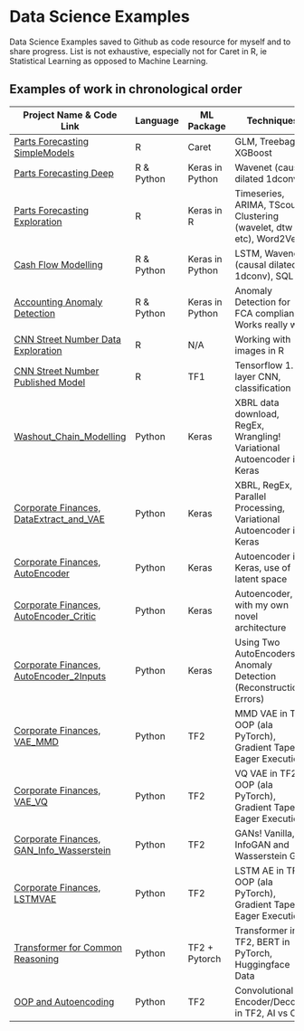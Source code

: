 # Data Science Examples

Data Science Examples saved to Github as code resource for myself and to share progress. 
List is not exhaustive, especially not for Caret in R, ie Statistical Learning as opposed to Machine Learning.

## Examples of work in chronological order

| Project Name & Code Link                                                                                                                       | Language   | ML Package     | Techniques                                                                  |
|------------------------------------------------------------------------------------------------------------------------------------------------|------------|----------------|------------------------------------------------------------------------|
| [Parts Forecasting SimpleModels](https://github.com/olimoz/DataScienceExamples/blob/master/Parts_Forecasting_SimpleModels.pdf)                 | R          | Caret          | GLM, Treebag, XGBoost                                                  |
| [Parts Forecasting Deep](https://github.com/olimoz/DataScienceExamples/blob/master/Parts_Forecasting_Deep.pdf)                    	         | R & Python | Keras in Python| Wavenet (causal dilated 1dconv)                                        |
| [Parts Forecasting Exploration](https://github.com/olimoz/DataScienceExamples/blob/master/Parts_Forecasting_Exploration.pdf)                   | R          | Keras in R     | Timeseries, ARIMA, TScount, Clustering (wavelet, dtw etc), Word2Vec    |
| [Cash Flow Modelling](https://github.com/olimoz/DataScienceExamples/blob/master/Cash_Flow_Deep.pdf)                            		 | R & Python | Keras in Python| LSTM, Wavenet (causal dilated 1dconv), SQL                             |
| [Accounting Anomaly Detection](https://github.com/olimoz/DataScienceExamples/blob/master/AcctgAnomaly_forPublication.Rmd)                      | R & Python | Keras in Python| Anomaly Detection for FCA compliance. Works really well!               |
| [CNN Street Number Data Exploration](https://github.com/olimoz/DataScienceExamples/blob/master/CNN_StreetNumber_DataExploration.pdf)           | R          | N/A            | Working with images in R                                               |
| [CNN Street Number Published Model](https://github.com/olimoz/DataScienceExamples/blob/master/CNN_StreetNumber_PublishedModel.pdf)             | R          | TF1            | Tensorflow 1. 7 layer CNN, classification                              |
| [Washout_Chain_Modelling](https://github.com/olimoz/DataScienceExamples/blob/master/Washout_Chain_Modelling.pdf)              	         | Python     | Keras          | XBRL data download, RegEx, Wrangling! Variational Autoencoder in Keras |
| [Corporate Finances, DataExtract_and_VAE](https://github.com/olimoz/DataScienceExamples/blob/master/CompaniesHs_Step1_DataExtract_and_VAE.py)  | Python     | Keras          | XBRL, RegEx, Parallel Processing, Variational Autoencoder in Keras     |
| [Corporate Finances, AutoEncoder](https://github.com/olimoz/DataScienceExamples/blob/master/CompaniesHs_Step2_AutoEncoder.py)         	 | Python     | Keras          | Autoencoder in Keras, use of latent space                              |
| [Corporate Finances, AutoEncoder_Critic](https://github.com/olimoz/DataScienceExamples/blob/master/CompaniesHs_Step2_AutoEncoder_2Inputs.py)   | Python     | Keras          | Autoencoder, with my own novel architecture                            |
| [Corporate Finances, AutoEncoder_2Inputs](https://github.com/olimoz/DataScienceExamples/blob/master/CompaniesHs_Step2_AutoEncoder_Critic.py)   | Python     | Keras          | Using Two AutoEncoders for Anomaly Detection (Reconstruction Errors)   |
| [Corporate Finances, VAE_MMD](https://github.com/olimoz/DataScienceExamples/blob/master/CompaniesHs_Step3_VAE_MMD.py)              	         | Python     | TF2            | MMD VAE in TF2. OOP (ala PyTorch), Gradient Tape, Eager Execution      |
| [Corporate Finances, VAE_VQ](https://github.com/olimoz/DataScienceExamples/blob/master/CompaniesHs_Step3_VAE_VQ.py)               	         | Python     | TF2            | VQ  VAE in TF2. OOP (ala PyTorch), Gradient Tape, Eager Execution      |
| [Corporate Finances, GAN_Info_Wasserstein](https://github.com/olimoz/DataScienceExamples/blob/master/CompaniesHs_Step4_GAN_Info_Wasserstein.py)| Python     | TF2            | GANs! Vanilla, InfoGAN and Wasserstein GAN                             |
| [Corporate Finances, LSTMVAE](https://github.com/olimoz/DataScienceExamples/blob/master/CompaniesHs_Step5_LSTMVAE.py)             	         | Python     | TF2            | LSTM AE in TF2. OOP (ala PyTorch), Gradient Tape, Eager Execution      |
| [Transformer for Common Reasoning](https://github.com/olimoz/DataScienceExamples/blob/master/TransformerForCommonReasoning.pdf)                | Python     | TF2 + Pytorch  | Transformer in TF2, BERT in PyTorch, Huggingface Data                  |
| [OOP and Autoencoding](https://github.com/olimoz/DataScienceExamples/blob/master/CompletingTheCircle_AutoEncoder.pdf)             	         | Python     | TF2            | Convolutional Encoder/Decoder in TF2, AI vs OOP                        |
